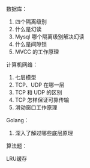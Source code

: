 数据库：

1. 四个隔离级别
2. 什么是幻读
3. Mysql 哪个隔离级别解决幻读
4. 什么是间隙锁
5. MVCC 的工作原理



计算机网络：

1. 七层模型
2. TCP、UDP 在哪一层
3. TCP 和 UDP 的区别
4. TCP 怎样保证可靠传输
5. 滑动窗口工作原理



Golang：

1. 深入了解过哪些底层原理



算法题：

LRU缓存